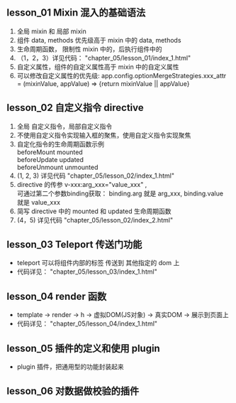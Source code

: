 ## lesson_01 Mixin 混入的基础语法

1. 全局 mixin 和 局部 mixin
2. 组件 data, methods 优先级高于 mixin 中的 data, methods
3. 生命周期函数， 限制性 mixin 中的，后执行组件中的
4. （1，2，3）详见代码： "chapter_05/lesson_01/index_1.html"
5. 自定义属性，组件的自定义属性高于 mixin 中的自定义属性
6. 可以修改自定义属性的优先级: app.config.optionMergeStrategies.xxx_attr = (mixinValue, appValue) => {return mixinValue || appValue}

## lesson_02 自定义指令 directive  
1. 全局 自定义指令，局部自定义指令
2. 不使用自定义指令实现输入框的聚焦，使用自定义指令实现聚焦
3. 自定化指令的生命周期函数示例 <br >beforeMount mounted <br >beforeUpdate updated<br > beforeUnmount unmounted
4. (1, 2, 3) 详见代码 "chapter_05/lesson_02/index_1.html"
5. directive 的传参 v-xxx:arg_xxx="value_xxx" , <br>可通过第二个参数binding获取： binding.arg 就是 arg_xxx, binding.value 就是 value_xxx
6. 简写 directive 中的 mounted 和 updated 生命周期函数
7. (4，5) 详见代码 "chapter_05/lesson_02/index_2.html"

## lesson_03 Teleport 传送门功能
- teleport 可以将组件内部的标签 传送到 其他指定的 dom 上
- 代码详见： "chapter_05/lesson_03/index_1.html"

## lesson_04 render 函数
- template -> render -> h -> 虚拟DOM(JS对象) -> 真实DOM -> 展示到页面上
- 代码详见： "chapter_05/lesson_04/index_1.html"

## lesson_05 插件的定义和使用 plugin
- plugin 插件，把通用型的功能封装起来

## lesson_06 对数据做校验的插件